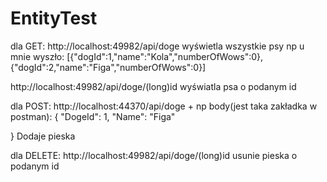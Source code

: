 # EntityTest

dla GET:
http://localhost:49982/api/doge  wyświetla wszystkie psy np u mnie wyszło: [{"dogId":1,"name":"Kola","numberOfWows":0},{"dogId":2,"name":"Figa","numberOfWows":0}]

http://localhost:49982/api/doge/(long)id wyświatla psa o podanym id 

dla POST:
http://localhost:44370/api/doge + np body(jest taka zakładka w postman): {
	"DogeId": 1,
	"Name": "Figa"

}
Dodaje pieska 

dla DELETE:
http://localhost:49982/api/doge/(long)id usunie pieska o podanym id 
